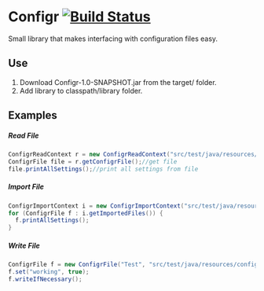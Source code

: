 # Configr [![Build Status](https://travis-ci.org/Noviv/Configr.svg?branch=master)](https://travis-ci.org/Noviv/Configr)
Small library that makes interfacing with configuration files easy.


## Use
1. Download Configr-1.0-SNAPSHOT.jar from the target/ folder.
2. Add library to classpath/library folder.

## Examples
##### Read File
```java
ConfigrReadContext r = new ConfigrReadContext("src/test/java/resources/config.cfgr");//read file
ConfigrFile file = r.getConfigrFile();//get file
file.printAllSettings();//print all settings from file
```
##### Import File
```java
ConfigrImportContext i = new ConfigrImportContext("src/test/java/resources/config.cfgr");
for (ConfigrFile f : i.getImportedFiles()) {
  f.printAllSettings();
}
```

##### Write File
```java
ConfigrFile f = new ConfigrFile("Test", "src/test/java/resources/config.cfgr");
f.set("working", true);
f.writeIfNecessary();
```
